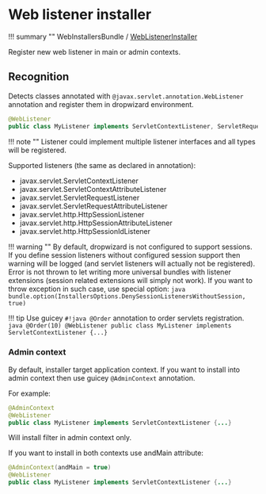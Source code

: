 # Web listener installer

!!! summary ""
    WebInstallersBundle / [WebListenerInstaller](https://github.com/xvik/dropwizard-guicey/tree/master/src/main/java/ru/vyarus/dropwizard/guice/module/installer/feature/web/listener/WebListenerInstaller.java)        

Register new web listener in main or admin contexts.

## Recognition

Detects classes annotated with `@javax.servlet.annotation.WebListener` annotation and register them in dropwizard environment.

```java
@WebListener
public class MyListener implements ServletContextListener, ServletRequestListener {...}
```

!!! note ""
    Listener could implement multiple listener interfaces and all types will be registered.

Supported listeners (the same as declared in annotation):

 * javax.servlet.ServletContextListener
 * javax.servlet.ServletContextAttributeListener
 * javax.servlet.ServletRequestListener
 * javax.servlet.ServletRequestAttributeListener
 * javax.servlet.http.HttpSessionListener
 * javax.servlet.http.HttpSessionAttributeListener
 * javax.servlet.http.HttpSessionIdListener


!!! warning ""
    By default, dropwizard is not configured to support sessions. If you define session listeners without configured session support
    then warning will be logged (and servlet listeners will actually not be registered).
    Error is not thrown to let writing more universal bundles with listener extensions (session related extensions will simply not work).
    If you want to throw exception in such case, use special option:
    ```java
    bundle.option(InstallersOptions.DenySessionListenersWithoutSession, true)
    ```

!!! tip 
    Use guicey `#!java @Order` annotation to order servlets registration.
    ```java
    @Order(10)
    @WebListener
    public class MyListener implements ServletContextListener {...}
    ```
       
### Admin context

By default, installer target application context. If you want to install into admin context then 
use guicey `@AdminContext` annotation.

For example: 

```java
@AdminContext
@WebListener
public class MyListener implements ServletContextListener {...}
```

Will install filter in admin context only.

If you want to install in both contexts use andMain attribute:

```java
@AdminContext(andMain = true)
@WebListener
public class MyListener implements ServletContextListener {...}
```
  